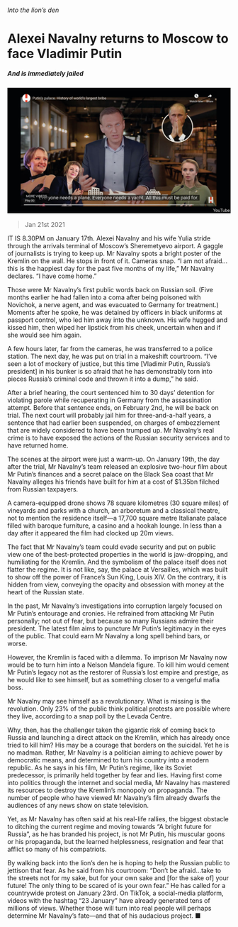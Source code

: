 ###### Into the lion’s den

# Alexei Navalny returns to Moscow to face Vladimir Putin 

##### And is immediately jailed 

![image](images/20210123_EUD003_0.jpg) 

> Jan 21st 2021 


IT IS 8.30PM on January 17th. Alexei Navalny and his wife Yulia stride through the arrivals terminal of Moscow’s Sheremetyevo airport. A gaggle of journalists is trying to keep up. Mr Navalny spots a bright poster of the Kremlin on the wall. He stops in front of it. Cameras snap. “I am not afraid…this is the happiest day for the past five months of my life,” Mr Navalny declares. “I have come home.”


Those were Mr Navalny’s first public words back on Russian soil. (Five months earlier he had fallen into a coma after being poisoned with Novichok, a nerve agent, and was evacuated to Germany for treatment.) Moments after he spoke, he was detained by officers in black uniforms at passport control, who led him away into the unknown. His wife hugged and kissed him, then wiped her lipstick from his cheek, uncertain when and if she would see him again.



A few hours later, far from the cameras, he was transferred to a police station. The next day, he was put on trial in a makeshift courtroom. “I’ve seen a lot of mockery of justice, but this time [Vladimir Putin, Russia’s president] in his bunker is so afraid that he has demonstrably torn into pieces Russia’s criminal code and thrown it into a dump,” he said.


After a brief hearing, the court sentenced him to 30 days’ detention for violating parole while recuperating in Germany from the assassination attempt. Before that sentence ends, on February 2nd, he will be back on trial. The next court will probably jail him for three-and-a-half years, a sentence that had earlier been suspended, on charges of embezzlement that are widely considered to have been trumped up. Mr Navalny’s real crime is to have exposed the actions of the Russian security services and to have returned home.


The scenes at the airport were just a warm-up. On January 19th, the day after the trial, Mr Navalny’s team released an explosive two-hour film about Mr Putin’s finances and a secret palace on the Black Sea coast that Mr Navalny alleges his friends have built for him at a cost of $1.35bn filched from Russian taxpayers.


A camera-equipped drone shows 78 square kilometres (30 square miles) of vineyards and parks with a church, an arboretum and a classical theatre, not to mention the residence itself—a 17,700 square metre Italianate palace filled with baroque furniture, a casino and a hookah lounge. In less than a day after it appeared the film had clocked up 20m views.


The fact that Mr Navalny’s team could evade security and put on public view one of the best-protected properties in the world is jaw-dropping, and humiliating for the Kremlin. And the symbolism of the palace itself does not flatter the regime. It is not like, say, the palace at Versailles, which was built to show off the power of France’s Sun King, Louis XIV. On the contrary, it is hidden from view, conveying the opacity and obsession with money at the heart of the Russian state.


In the past, Mr Navalny’s investigations into corruption largely focused on Mr Putin’s entourage and cronies. He refrained from attacking Mr Putin personally; not out of fear, but because so many Russians admire their president. The latest film aims to puncture Mr Putin’s legitimacy in the eyes of the public. That could earn Mr Navalny a long spell behind bars, or worse.


However, the Kremlin is faced with a dilemma. To imprison Mr Navalny now would be to turn him into a Nelson Mandela figure. To kill him would cement Mr Putin’s legacy not as the restorer of Russia’s lost empire and prestige, as he would like to see himself, but as something closer to a vengeful mafia boss.


Mr Navalny may see himself as a revolutionary. What is missing is the revolution. Only 23% of the public think political protests are possible where they live, according to a snap poll by the Levada Centre.


Why, then, has the challenger taken the gigantic risk of coming back to Russia and launching a direct attack on the Kremlin, which has already once tried to kill him? His may be a courage that borders on the suicidal. Yet he is no madman. Rather, Mr Navalny is a politician aiming to achieve power by democratic means, and determined to turn his country into a modern republic. As he says in his film, Mr Putin’s regime, like its Soviet predecessor, is primarily held together by fear and lies. Having first come into politics through the internet and social media, Mr Navalny has mastered its resources to destroy the Kremlin’s monopoly on propaganda. The number of people who have viewed Mr Navalny’s film already dwarfs the audiences of any news show on state television.


Yet, as Mr Navalny has often said at his real-life rallies, the biggest obstacle to ditching the current regime and moving towards “A bright future for Russia”, as he has branded his project, is not Mr Putin, his muscular goons or his propaganda, but the learned helplessness, resignation and fear that afflict so many of his compatriots.


By walking back into the lion’s den he is hoping to help the Russian public to jettison that fear. As he said from his courtroom: “Don’t be afraid…take to the streets not for my sake, but for your own sake and [for the sake of] your future! The only thing to be scared of is your own fear.” He has called for a countrywide protest on January 23rd. On TikTok, a social-media platform, videos with the hashtag “23 January” have already generated tens of millions of views. Whether those will turn into real people will perhaps determine Mr Navalny’s fate—and that of his audacious project. ■

